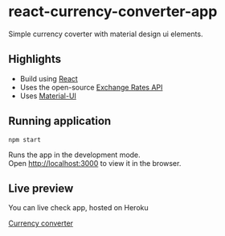 # react-currency-converter-app
Simple currency coverter with material design ui elements.

## Highlights
- Build using [React](https://github.com/facebook/react)
- Uses the open-source [Exchange Rates API](http://exchangeratesapi.io) 
- Uses [Material-UI](https://material-ui.com/)

## Running application

 `npm start`

Runs the app in the development mode.<br />
Open [http://localhost:3000](http://localhost:3000) to view it in the browser.

## Live preview
You can live check app, hosted on Heroku

[Currency converter](https://react-material-currency-app.herokuapp.com/)
